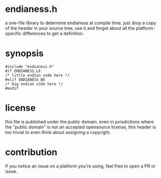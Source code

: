 # endianess.h

a one-file library to determine endianess at compile time.
just drop a copy of the header in your source tree, use it
and forget about all the platform-specific differences to
get a definition.

# synopsis

```
#include "endianess.h"
#if ENDIANESS_LE
/* little endian code here */
#elif ENDIANESS_BE
/* big endian code here */
#endif
```

# license

this file is published under the public domain.
even in jurisdictions where the "public domain" is not an
accepted opensource license, this header is too trivial
to even think about assigning a copyright.

# contribution

if you notice an issue on a platform you're using, feel
free to open a PR or issue.
